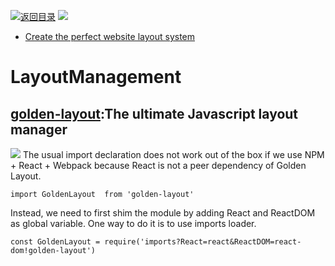 [![返回目录](https://i.postimg.cc/50XLzC7C/image.png)](https://github.com/wx-chevalier/Web-Series)
![](https://cdn-images-1.medium.com/max/1600/1*phV0oLsKV_qVjFVv5lY1vw.png)

- [Create the perfect website layout system](http://www.tuicool.com/articles/meiAziQ)

# LayoutManagement

## [golden-layout](https://github.com/deepstreamIO/golden-layout):The ultimate Javascript layout manager

![](https://cloud.githubusercontent.com/assets/512416/4584449/e6c154a0-4ffa-11e4-81a8-a7e5f8689dc5.PNG)
The usual import declaration does not work out of the box if we use NPM + React + Webpack because React is not a peer dependency of Golden Layout.

```
import GoldenLayout  from 'golden-layout'
```

Instead, we need to first shim the module by adding React and ReactDOM as global variable. One way to do it is to use imports loader.

```
const GoldenLayout = require('imports?React=react&ReactDOM=react-dom!golden-layout')
```
